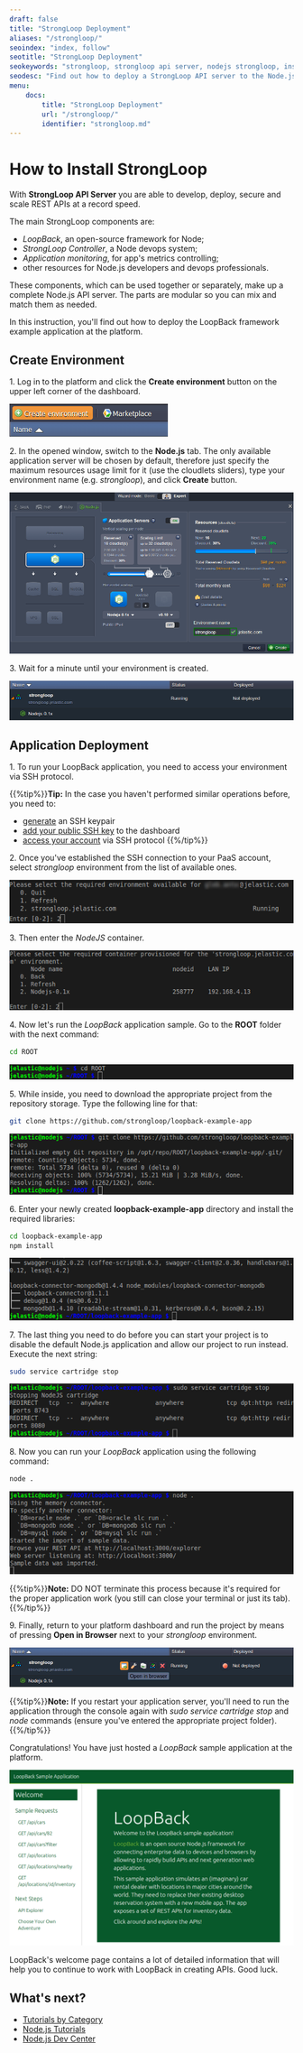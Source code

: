 ```yaml
---
draft: false
title: "StrongLoop Deployment"
aliases: "/strongloop/"
seoindex: "index, follow"
seotitle: "StrongLoop Deployment"
seokeywords: "strongloop, strongloop api server, nodejs strongloop, install strongloop, strongloop deployment, strongloop hosting, strongloop paaas, strongloop tutorial, strongloop guide"
seodesc: "Find out how to deploy a StrongLoop API server to the Node.js application server at the platform. Follow the guide to deploy an example application using the LoopBack component of the StrongLoop."
menu: 
    docs:
        title: "StrongLoop Deployment"
        url: "/strongloop/"
        identifier: "strongloop.md"
---
```


# How to Install StrongLoop

With **StrongLoop API Server** you are able to develop, deploy, secure and scale REST APIs at a record speed.

The main StrongLoop components are:

* *LoopBack*, an open-source framework for Node;
* *StrongLoop Controller*, a Node devops system;
* *Application monitoring*, for app's metrics controlling;
* other resources for Node.js developers and devops professionals.

These components, which can be used together or separately, make up a complete Node.js API server. The parts are modular so you can mix and match them as needed.

In this instruction, you'll find out how to deploy the LoopBack framework example application at the platform.


## Create Environment

1\. Log in to the platform and click the **Create environment** button on the upper left corner of the dashboard.

![create environment](01-create-environment.png)

2\. In the opened window, switch to the **Node.js** tab. The only available application server will be chosen by default, therefore just specify the maximum resources usage limit for it (use the cloudlets sliders), type your environment name (e.g. *strongloop*), and click **Create** button.

![environment wizard](02-environment-wizard.png)

3\. Wait for a minute until your environment is created.

![environment for StrongLoop created](03-environment-for-strongloop-created.png)


## Application Deployment

1\. To run your LoopBack application, you need to access your environment via SSH protocol.

{{%tip%}}**Tip:** In the case you haven't performed similar operations before, you need to:

* [generate](/ssh-generate-key/) an SSH keypair
* [add your public SSH key](/ssh-add-key/) to the dashboard
* [access your account](/ssh-access/) via SSH protocol
{{%/tip%}}

2\. Once you've established the SSH connection to your PaaS account, select *strongloop* environment from the list of available ones.

![SSH select environment](04-ssh-select-environment.png)

3\. Then enter the *NodeJS* container.

![SSH select node](05-ssh-select-node.png)

4\. Now let's run the *LoopBack* application sample. Go to the **ROOT** folder with the next command:

```bash
cd ROOT
```

![ROOT folder](06-root-folder.png)

5\. While inside, you need to download the appropriate project from the repository storage. Type the following line for that:

```bash
git clone https://github.com/strongloop/loopback-example-app
```

![git clone application](07-git-clone-application.png)

6\. Enter your newly created **loopback-example-app** directory and install the required libraries:

```bash
cd loopback-example-app
npm install
```

![install dependencies](08-install-dependencies.png)

7\. The last thing you need to do before you can start your project is to disable the default Node.js application and allow our project to run instead. Execute the next string:

```bash
sudo service cartridge stop
```

![stop default application](09-stop-default-application.png)

8\. Now you can run your *LoopBack* application using the following command:

```bash
node .
```

![run LoopBack application](10-run-loopback-application.png)

{{%tip%}}**Note:** DO NOT terminate this process because it's required for the proper application work (you still can close your terminal or just its tab).{{%/tip%}}

9\. Finally, return to your platform dashboard and run the project by means of pressing **Open in Browser** next to your *strongloop* environment.

![open StrongLoop in browser](11-open-strongloop-in-browser.png)

{{%tip%}}**Note:** If you restart your application server, you'll need to run the application through the console again with *sudo service cartridge stop* and *node* commands (ensure you've entered the appropriate project folder).
{{%/tip%}}

Congratulations! You have just hosted a *LoopBack* sample application at the platform. 

![LoopBack](12-loopback.png)

LoopBack's welcome page contains a lot of detailed information that will help you to continue to work with LoopBack in creating APIs. Good luck.


## What's next?

* [Tutorials by Category](/tutorials-by-category/)
* [Node.js Tutorials](/nodejs-tutorials/)
* [Node.js Dev Center](/nodejs-center/)